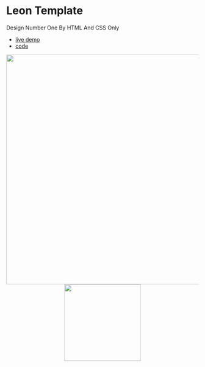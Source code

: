 # Leon Template
Design Number One By HTML And CSS Only

- [live demo](https://mohamedyahia831.github.io/Leon-Template/)
- [code](https://github.com/MohamedYahia831/Leon-Template/blob/main/index.html)

<p align="center">
<img src="https://user-images.githubusercontent.com/97320765/209628151-be679244-5647-4319-9c67-f40276baf2d3.png" width="600px">
<img src="https://user-images.githubusercontent.com/97320765/209628196-c40edcfb-35c9-4346-b072-7a2c411df684.png" width="200px">
<p>
